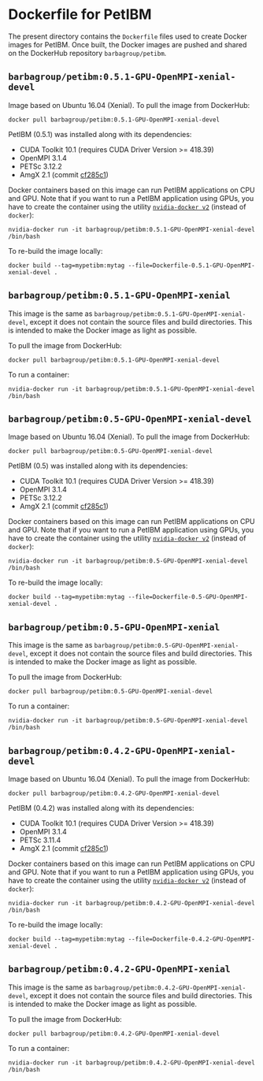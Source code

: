 # Dockerfile for PetIBM

The present directory contains the `Dockerfile` files used to create Docker images for PetIBM.
Once built, the Docker images are pushed and shared on the DockerHub repository `barbagroup/petibm`.

## `barbagroup/petibm:0.5.1-GPU-OpenMPI-xenial-devel`

Image based on Ubuntu 16.04 (Xenial).
To pull the image from DockerHub:

```shell
docker pull barbagroup/petibm:0.5.1-GPU-OpenMPI-xenial-devel
```

PetIBM (0.5.1) was installed along with its dependencies:

* CUDA Toolkit 10.1 (requires CUDA Driver Version >= 418.39)
* OpenMPI 3.1.4
* PETSc 3.12.2
* AmgX 2.1 (commit [cf285c1](https://github.com/NVIDIA/AMGX/tree/cf285c118726f5d1e8eb740d4936dd0bdaaf9b48))

Docker containers based on this image can run PetIBM applications on CPU and GPU.
Note that if you want to run a PetIBM application using GPUs, you have to create the container using the utility [`nvidia-docker v2`](https://github.com/NVIDIA/nvidia-docker) (instead of `docker`):

```shell
nvidia-docker run -it barbagroup/petibm:0.5.1-GPU-OpenMPI-xenial-devel /bin/bash
```

To re-build the image locally:

```shell
docker build --tag=mypetibm:mytag --file=Dockerfile-0.5.1-GPU-OpenMPI-xenial-devel .
```

## `barbagroup/petibm:0.5.1-GPU-OpenMPI-xenial`

This image is the same as `barbagroup/petibm:0.5.1-GPU-OpenMPI-xenial-devel`, except it does not contain the source files and build directories.
This is intended to make the Docker image as light as possible.

To pull the image from DockerHub:

```shell
docker pull barbagroup/petibm:0.5.1-GPU-OpenMPI-xenial-devel
```

To run a container:

```shell
nvidia-docker run -it barbagroup/petibm:0.5.1-GPU-OpenMPI-xenial-devel /bin/bash
```

## `barbagroup/petibm:0.5-GPU-OpenMPI-xenial-devel`

Image based on Ubuntu 16.04 (Xenial).
To pull the image from DockerHub:

```shell
docker pull barbagroup/petibm:0.5-GPU-OpenMPI-xenial-devel
```

PetIBM (0.5) was installed along with its dependencies:

* CUDA Toolkit 10.1 (requires CUDA Driver Version >= 418.39)
* OpenMPI 3.1.4
* PETSc 3.12.2
* AmgX 2.1 (commit [cf285c1](https://github.com/NVIDIA/AMGX/tree/cf285c118726f5d1e8eb740d4936dd0bdaaf9b48))

Docker containers based on this image can run PetIBM applications on CPU and GPU.
Note that if you want to run a PetIBM application using GPUs, you have to create the container using the utility [`nvidia-docker v2`](https://github.com/NVIDIA/nvidia-docker) (instead of `docker`):

```shell
nvidia-docker run -it barbagroup/petibm:0.5-GPU-OpenMPI-xenial-devel /bin/bash
```

To re-build the image locally:

```shell
docker build --tag=mypetibm:mytag --file=Dockerfile-0.5-GPU-OpenMPI-xenial-devel .
```

## `barbagroup/petibm:0.5-GPU-OpenMPI-xenial`

This image is the same as `barbagroup/petibm:0.5-GPU-OpenMPI-xenial-devel`, except it does not contain the source files and build directories.
This is intended to make the Docker image as light as possible.

To pull the image from DockerHub:

```shell
docker pull barbagroup/petibm:0.5-GPU-OpenMPI-xenial-devel
```

To run a container:

```shell
nvidia-docker run -it barbagroup/petibm:0.5-GPU-OpenMPI-xenial-devel /bin/bash
```

## `barbagroup/petibm:0.4.2-GPU-OpenMPI-xenial-devel`

Image based on Ubuntu 16.04 (Xenial).
To pull the image from DockerHub:

```shell
docker pull barbagroup/petibm:0.4.2-GPU-OpenMPI-xenial-devel
```

PetIBM (0.4.2) was installed along with its dependencies:

* CUDA Toolkit 10.1 (requires CUDA Driver Version >= 418.39)
* OpenMPI 3.1.4
* PETSc 3.11.4
* AmgX 2.1 (commit [cf285c1](https://github.com/NVIDIA/AMGX/tree/cf285c118726f5d1e8eb740d4936dd0bdaaf9b48))

Docker containers based on this image can run PetIBM applications on CPU and GPU.
Note that if you want to run a PetIBM application using GPUs, you have to create the container using the utility [`nvidia-docker v2`](https://github.com/NVIDIA/nvidia-docker) (instead of `docker`):

```shell
nvidia-docker run -it barbagroup/petibm:0.4.2-GPU-OpenMPI-xenial-devel /bin/bash
```

To re-build the image locally:

```shell
docker build --tag=mypetibm:mytag --file=Dockerfile-0.4.2-GPU-OpenMPI-xenial-devel .
```

## `barbagroup/petibm:0.4.2-GPU-OpenMPI-xenial`

This image is the same as `barbagroup/petibm:0.4.2-GPU-OpenMPI-xenial-devel`, except it does not contain the source files and build directories.
This is intended to make the Docker image as light as possible.

To pull the image from DockerHub:

```shell
docker pull barbagroup/petibm:0.4.2-GPU-OpenMPI-xenial-devel
```

To run a container:

```shell
nvidia-docker run -it barbagroup/petibm:0.4.2-GPU-OpenMPI-xenial-devel /bin/bash
```

